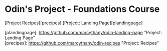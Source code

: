 # Odin's Project - Foundations Course

[Project Recipes][precipes]
[Project: Landing Page][plandingpage]

[plandingpage]: https://github.com/marcythany/odin-landing-page "Project: Landing Page" </br>
[precipes]: https://github.com/marcythany/odin-recipes "Project: Recipes"

